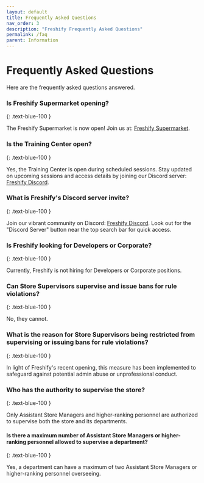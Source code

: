 ```yaml
---
layout: default
title: Frequently Asked Questions
nav_order: 3
description: "Freshify Frequently Asked Questions"
permalink: /faq
parent: Information
---
```


# Frequently Asked Questions

Here are the frequently asked questions answered.

### Is Freshify Supermarket opening?
{: .text-blue-100 }

The Freshify Supermarket is now open! Join us at: [Freshify Supermarket](https://www.roblox.com/games/16105101085/SHOP-Freshify-Supermarket).

### Is the Training Center open?
{: .text-blue-100 }

Yes, the Training Center is open during scheduled sessions. Stay updated on upcoming sessions and access details by joining our Discord server: [Freshify Discord](https://discord.gg/freshify).

### What is Freshify's Discord server invite?
{: .text-blue-100 }

Join our vibrant community on Discord: [Freshify Discord](https://discord.gg/freshify). Look out for the "Discord Server" button near the top search bar for quick access.

### Is Freshify looking for Developers or Corporate?
{: .text-blue-100 }

Currently, Freshify is not hiring for Developers or Corporate positions.

### Can Store Supervisors supervise and issue bans for rule violations?
{: .text-blue-100 }

No, they cannot.

### What is the reason for Store Supervisors being restricted from supervising or issuing bans for rule violations?
{: .text-blue-100 }

In light of Freshify's recent opening, this measure has been implemented to safeguard against potential admin abuse or unprofessional conduct.

### Who has the authority to supervise the store?
{: .text-blue-100 }

Only Assistant Store Managers and higher-ranking personnel are authorized to supervise both the store and its departments.

#### Is there a maximum number of Assistant Store Managers or higher-ranking personnel allowed to supervise a department?
{: .text-blue-100 }

Yes, a department can have a maximum of two Assistant Store Managers or higher-ranking personnel overseeing.




